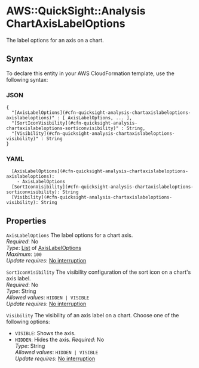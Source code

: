 # AWS::QuickSight::Analysis ChartAxisLabelOptions<a name="aws-properties-quicksight-analysis-chartaxislabeloptions"></a>

The label options for an axis on a chart\.

## Syntax<a name="aws-properties-quicksight-analysis-chartaxislabeloptions-syntax"></a>

To declare this entity in your AWS CloudFormation template, use the following syntax:

### JSON<a name="aws-properties-quicksight-analysis-chartaxislabeloptions-syntax.json"></a>

```
{
  "[AxisLabelOptions](#cfn-quicksight-analysis-chartaxislabeloptions-axislabeloptions)" : [ AxisLabelOptions, ... ],
  "[SortIconVisibility](#cfn-quicksight-analysis-chartaxislabeloptions-sorticonvisibility)" : String,
  "[Visibility](#cfn-quicksight-analysis-chartaxislabeloptions-visibility)" : String
}
```

### YAML<a name="aws-properties-quicksight-analysis-chartaxislabeloptions-syntax.yaml"></a>

```
  [AxisLabelOptions](#cfn-quicksight-analysis-chartaxislabeloptions-axislabeloptions): 
    - AxisLabelOptions
  [SortIconVisibility](#cfn-quicksight-analysis-chartaxislabeloptions-sorticonvisibility): String
  [Visibility](#cfn-quicksight-analysis-chartaxislabeloptions-visibility): String
```

## Properties<a name="aws-properties-quicksight-analysis-chartaxislabeloptions-properties"></a>

`AxisLabelOptions`  <a name="cfn-quicksight-analysis-chartaxislabeloptions-axislabeloptions"></a>
The label options for a chart axis\.  
*Required*: No  
*Type*: [List](aws-properties-quicksight-analysis-axislabeloptions.md) of [AxisLabelOptions](aws-properties-quicksight-analysis-axislabeloptions.md)  
*Maximum*: `100`  
*Update requires*: [No interruption](https://docs.aws.amazon.com/AWSCloudFormation/latest/UserGuide/using-cfn-updating-stacks-update-behaviors.html#update-no-interrupt)

`SortIconVisibility`  <a name="cfn-quicksight-analysis-chartaxislabeloptions-sorticonvisibility"></a>
The visibility configuration of the sort icon on a chart's axis label\.  
*Required*: No  
*Type*: String  
*Allowed values*: `HIDDEN | VISIBLE`  
*Update requires*: [No interruption](https://docs.aws.amazon.com/AWSCloudFormation/latest/UserGuide/using-cfn-updating-stacks-update-behaviors.html#update-no-interrupt)

`Visibility`  <a name="cfn-quicksight-analysis-chartaxislabeloptions-visibility"></a>
The visibility of an axis label on a chart\. Choose one of the following options:  
+  `VISIBLE`: Shows the axis\.
+  `HIDDEN`: Hides the axis\.
*Required*: No  
*Type*: String  
*Allowed values*: `HIDDEN | VISIBLE`  
*Update requires*: [No interruption](https://docs.aws.amazon.com/AWSCloudFormation/latest/UserGuide/using-cfn-updating-stacks-update-behaviors.html#update-no-interrupt)